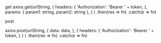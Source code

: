get
axios.get(urlString, 
    {
        headers: {
            'Authorization': 'Bearer ' + token,
        },
        params: {
            param1: string,
            param2: string
        },
    }
)
.then(res => fn)
.catch(e => fn)

post

axios.post(urlString, 
    {
        data: data,
    },
    {
        headers: {
            'Authorization': 'Bearer ' + token,
        }
    }
)
.then(res => fn)
.catch(e => fn)